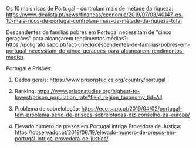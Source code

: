 Os 10 mais ricos de Portugal - controlam mais de metade da riqueza: https://www.idealista.pt/news/financas/economia/2019/07/03/40147-os-10-mais-ricos-de-portugal-controlam-mais-de-metade-da-riqueza-total

Descendentes de famílias pobres em Portugal necessitam de "cinco gerações" para alcançarem rendimentos médios?: https://poligrafo.sapo.pt/fact-check/descendentes-de-familias-pobres-em-portugal-necessitam-de-cinco-geracoes-para-alcancarem-rendimentos-medios

Portugal e Prisões:

1. Dados gerais: https://www.prisonstudies.org/country/portugal

2. Ranking: https://www.prisonstudies.org/highest-to-lowest/prison_population_rate?field_region_taxonomy_tid=All

3. Problema de sobrelotação: https://eco.sapo.pt/2019/04/02/portugal-tem-problema-serio-de-prisoes-sobrelotadas-diz-conselho-da-europa/

4. Elevado número de presos em Portugal intriga Provedora de Justiça: https://observador.pt/2019/06/19/elevado-numero-de-presos-em-portugal-intriga-provedora-de-justica/





